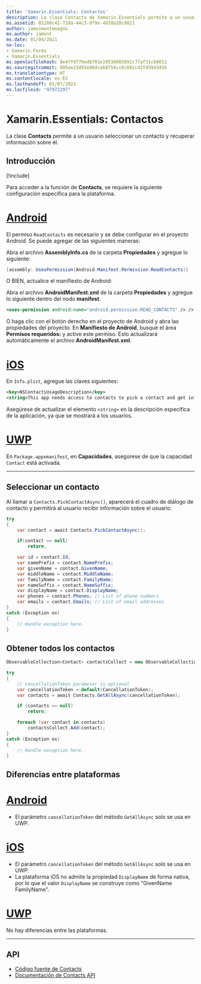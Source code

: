 ```yaml
---
title: 'Xamarin.Essentials: Contactos'
description: La clase Contacts de Xamarin.Essentials permite a un usuario seleccionar un contacto y recuperar información sobre él.
ms.assetid: 02280c42-720a-44c3-979e-4818a20c9821
author: jamesmontemagno
ms.author: jamont
ms.date: 01/04/2021
no-loc:
- Xamarin.Forms
- Xamarin.Essentials
ms.openlocfilehash: 8e47fd77bedb701e1953d903091c77af31cb6012
ms.sourcegitcommit: 995ee23d93e08dceb8754cc6c682cd2f4594345b
ms.translationtype: HT
ms.contentlocale: es-ES
ms.lasthandoff: 01/07/2021
ms.locfileid: "97972297"
---
```

# <a name="no-locxamarinessentials-contacts"></a>Xamarin.Essentials: Contactos

La clase **Contacts** permite a un usuario seleccionar un contacto y recuperar información sobre él.

## <a name="get-started"></a>Introducción

[!include[](~/essentials/includes/get-started.md)]

Para acceder a la función de **Contacts**, se requiere la siguiente configuración específica para la plataforma.

# <a name="android"></a>[Android](#tab/android)

El permiso `ReadContacts` es necesario y se debe configurar en el proyecto Android. Se puede agregar de las siguientes maneras:

Abra el archivo **AssemblyInfo.cs** de la carpeta **Propiedades** y agregue lo siguiente:

```csharp
[assembly: UsesPermission(Android.Manifest.Permission.ReadContacts)]
```

O BIEN, actualice el manifiesto de Android:

Abra el archivo **AndroidManifest.xml** de la carpeta **Propiedades** y agregue lo siguiente dentro del nodo **manifest**.

```xml
<uses-permission android:name="android.permission.READ_CONTACTS" /> />
```

O haga clic con el botón derecho en el proyecto de Android y abra las propiedades del proyecto. En **Manifiesto de Android**, busque el área **Permisos requeridos:** y active este permiso. Esto actualizará automáticamente el archivo **AndroidManifest.xml**.

# <a name="ios"></a>[iOS](#tab/ios)

En `Info.plist`, agregue las claves siguientes:

```xml
<key>NSContactsUsageDescription</key>
<string>This app needs access to contacts to pick a contact and get info.</string>
```

Asegúrese de actualizar el elemento `<string>` en la descripción específica de la aplicación, ya que se mostrará a los usuarios.

# <a name="uwp"></a>[UWP](#tab/uwp)

En `Package.appxmanifest`, en **Capacidades**, asegúrese de que la capacidad `Contact` está activada.

-----

## <a name="pick-a-contact"></a>Seleccionar un contacto

Al llamar a `Contacts.PickContactAsync()`, aparecerá el cuadro de diálogo de contacto y permitirá al usuario recibir información sobre el usuario.


```csharp
try
{
    var contact = await Contacts.PickContactAsync();

    if(contact == null)
        return;

    var id = contact.Id;
    var namePrefix = contact.NamePrefix;
    var givenName = contact.GivenName;
    var middleName = contact.MiddleName;
    var familyName = contact.FamilyName;
    var nameSuffix = contact.NameSuffix;
    var displayName = contact.DisplayName;
    var phones = contact.Phones; // List of phone numbers
    var emails = contact.Emails; // List of email addresses
}
catch (Exception ex)
{
    // Handle exception here.
}
```

## <a name="get-all-contacts"></a>Obtener todos los contactos

```csharp
ObservableCollection<Contact> contactsCollect = new ObservableCollection<Contact>();

try
{
    // cancellationToken parameter is optional
    var cancellationToken = default(CancellationToken);
    var contacts = await Contacts.GetAllAsync(cancellationToken);

    if (contacts == null)
        return;

    foreach (var contact in contacts)
        contactsCollect.Add(contact);
}
catch (Exception ex)
{
    // Handle exception here.
}
```

## <a name="platform-differences"></a>Diferencias entre plataformas

# <a name="android"></a>[Android](#tab/android)

- El parámetro `cancellationToken` del método `GetAllAsync` solo se usa en UWP.

# <a name="ios"></a>[iOS](#tab/ios)

- El parámetro `cancellationToken` del método `GetAllAsync` solo se usa en UWP.
- La plataforma iOS no admite la propiedad `DisplayName` de forma nativa, por lo que el valor `DisplayName` se construye como "GivenName FamilyName".

# <a name="uwp"></a>[UWP](#tab/uwp)

No hay diferencias entre las plataformas.

-----


## <a name="api"></a>API

- [Código fuente de Contacts](https://github.com/xamarin/Essentials/tree/main/Xamarin.Essentials/Contacts)
- [Documentación de Contacts API](xref:Xamarin.Essentials.Contacts)
